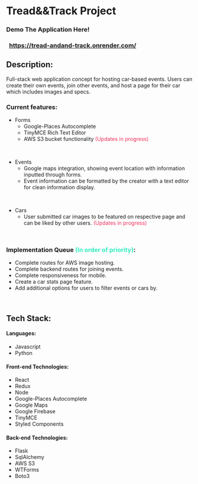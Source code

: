 # Tread&&Track Project

### Demo The Application Here! 
### &nbsp; https://tread-andand-track.onrender.com/ 

## Description:

Full-stack web application concept for hosting car-based events. Users can create their own events, join other events, and host a page for their car which includes images and specs.

### Current features:
- Forms 
   - Google-Places Autocomplete
   - TinyMCE Rich Text Editor
   - AWS S3 bucket functionality <span style="color:#f0305c">(Updates in progress)</span>

&nbsp;
- Events
   - Google maps integration, showing event location with information inputted through forms.
   - Event information can be formatted by the creator with a text editor for clean information display.

&nbsp;
- Cars
   - User submitted car images to be featured on respective page and can be liked by other users. <span style="color:#f0305c">(Updates in progress)</span>

&nbsp;
### Implementation Queue <span style="color:#34ebc3">(In order of priority)</span>:
- Complete routes for AWS image hosting.
- Complete backend routes for joining events.
- Complete responsiveness for mobile.
- Create a car stats page feature.
- Add additional options for users to filter events or cars by.

&nbsp;
## Tech Stack:
#### Languages:
- Javascript
- Python
#### Front-end Technologies:
- React
- Redux
- Node
- Google-Places Autocomplete
- Google Maps
- Google Firebase
- TinyMCE
- Styled Components
#### Back-end Technologies:
- Flask
- SqlAlchemy
- AWS S3
- WTForms
- Boto3



[Render.com]: https://render.com/
[Dashboard]: https://dashboard.render.com/
